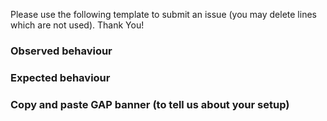 Please use the following template to submit an issue
(you may delete lines which are not used). Thank You!

### Observed behaviour

### Expected behaviour

### Copy and paste GAP banner (to tell us about your setup)
